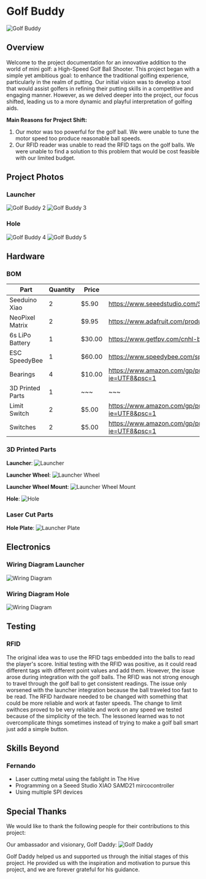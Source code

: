 # Golf Buddy

![Golf Buddy](/images/GolfDaddy.png)

## Overview

Welcome to the project documentation for an innovative addition to the world of mini golf: a High-Speed Golf Ball Shooter. This project began with a simple yet ambitious goal: to enhance the traditional golfing experience, particularly in the realm of putting. Our initial vision was to develop a tool that would assist golfers in refining their putting skills in a competitive and engaging manner. However, as we delved deeper into the project, our focus shifted, leading us to a more dynamic and playful interpretation of golfing aids.

**Main Reasons for Project Shift:**

1. Our motor was too powerful for the golf ball. We were unable to tune the motor speed too produce reasonable ball speeds.
2. Our RFID reader was unable to read the RFID tags on the golf balls. We were unable to find a solution to this problem that would be cost feasible with our limited budget.

## Project Photos

### Launcher

![Golf Buddy 2](/images/product_photos/PXL_20231204_000930088.jpg)
![Golf Buddy 3](/images/product_photos/PXL_20231204_000943244.jpg)

### Hole

![Golf Buddy 4](/images/product_photos/PXL_20231204_000956457.jpg)
![Golf Buddy 5](/images/product_photos/PXL_20231204_001002481.jpg)

## Hardware

### BOM

| Part             | Quantity | Price  | Link                                                                                          |
| ---------------- | -------- | ------ | --------------------------------------------------------------------------------------------- |
| Seeduino Xiao    | 2        | $5.90  | https://www.seeedstudio.com/Seeeduino-XIAO-p-4878.html                                        |
| NeoPixel Matrix  | 2        | $9.95  | https://www.adafruit.com/product/1487                                                         |
| 6s LiPo Battery  | 1        | $30.00 | https://www.getfpv.com/cnhl-black-series-100c-6s-lipo-battery-1300mah.html                    |
| ESC SpeedyBee    | 1        | $60.00 | https://www.speedybee.com/speedybee-f7-v3-bl32-50a-4-in-1-esc/                                |
| Bearings         | 4        | $10.00 | https://www.amazon.com/gp/product/B07Q2ZQY2L/ref=ppx_yo_dt_b_asin_title_o00_s00?ie=UTF8&psc=1 |
| 3D Printed Parts | 1        | ~~~    | ~~~                                                                                           |
| Limit Switch     | 2        | $5.00  | https://www.amazon.com/gp/product/B07Q2ZQY2L/ref=ppx_yo_dt_b_asin_title_o00_s00?ie=UTF8&psc=1 |
| Switches         | 2        | $5.00  | https://www.amazon.com/gp/product/B07Q2ZQY2L/ref=ppx_yo_dt_b_asin_title_o00_s00?ie=UTF8&psc=1 |

### 3D Printed Parts

**Launcher**:
![Launcher]()

**Launcher Wheel**:
![Launcher Wheel]()

**Launcher Wheel Mount**:
![Launcher Wheel Mount]()

**Hole**:
![Hole]()

### Laser Cut Parts

**Hole Plate**:
![Launcher Plate]()

## Electronics

### Wiring Diagram Launcher

![Wiring Diagram](/Electrical/Launcher/Schematic.png)

### Wiring Diagram Hole

![Wiring Diagram](/Electrical/Hole/Schematic.png)


## Testing
### RFID
The original idea was to use the RFID tags embedded into the balls to read the player's score. Initial testing with the RFID was positive, as it could read different tags with different point values and add them. However, the issue arose during integration with the golf balls. The RFID was not strong enough to travel through the golf ball to get consistent readings. The issue only worsened with the launcher integration because the ball traveled too fast to be read. The RFID hardware needed to be changed with something that could be more reliable and work at faster speeds. The change to limit swithces proved to be very reliable and work on any speed we tested because of the simplicity of the tech. The lessoned learned was to not overcomplicate things sometimes instead of trying to make a golf ball smart just add a simple button. 

## Skills Beyond 
### Fernando
- Laser cutting metal using the fablight in The Hive
- Programming on a Seeed Studio XIAO SAMD21 mircocontroller
- Using multiple SPI devices


## Special Thanks

We would like to thank the following people for their contributions to this project:

Our ambassador and visionary, Golf Daddy:
![Golf Daddy](/images/ambassador.jpg)

Golf Daddy helped us and supported us through the initial stages of this project. He provided us with the inspiration and motivation to pursue this project, and we are forever grateful for his guidance.
